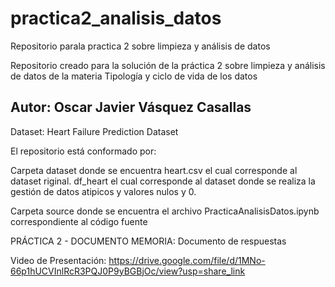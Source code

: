 # practica2_analisis_datos
Repositorio parala practica 2 sobre limpieza y análisis de datos

Repositorio creado para la solución de la práctica 2 sobre limpieza y análisis de datos de la materia Tipología y ciclo de vida de los datos

## Autor: Oscar Javier Vásquez Casallas

Dataset: Heart Failure Prediction Dataset

El repositorio está conformado por:
  
  Carpeta dataset donde se encuentra heart.csv el cual corresponde al dataset riginal. df_heart el cual corresponde al dataset donde se realiza la gestión de datos atipicos y valores nulos y 0. 
  
  Carpeta source donde se encuentra el archivo PracticaAnalisisDatos.ipynb correspondiente al código fuente
  
  PRÁCTICA 2 - DOCUMENTO MEMORIA: Documento de respuestas
  

Video de Presentación: https://drive.google.com/file/d/1MNo-66p1hUCVInlRcR3PQJ0P9yBGBjOc/view?usp=share_link
